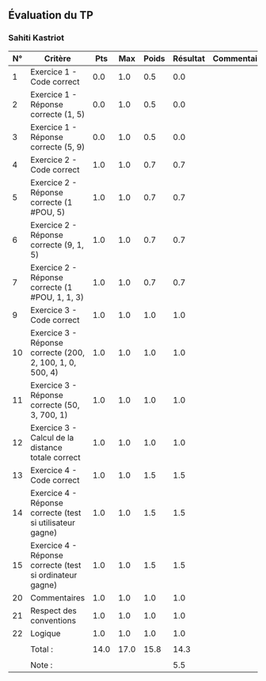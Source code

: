 ## Évaluation du TP ### Sahiti Kastriot| N° | Critère | Pts | Max | Poids | Résultat | Commentaires ||----|---------|--------|-----|------|-------|--------------|| 1 | Exercice 1 - Code correct | 0.0 | 1.0 | 0.5 | 0.0 |  | | 2 | Exercice 1 - Réponse correcte (1, 5) | 0.0 | 1.0 | 0.5 | 0.0 |  | | 3 | Exercice 1 - Réponse correcte (5, 9) | 0.0 | 1.0 | 0.5 | 0.0 |  | | 4 | Exercice 2 - Code correct | 1.0 | 1.0 | 0.7 | 0.7 |  | | 5 | Exercice 2 - Réponse correcte (1 #POU, 5) | 1.0 | 1.0 | 0.7 | 0.7 |  | | 6 | Exercice 2 - Réponse correcte (9, 1, 5) | 1.0 | 1.0 | 0.7 | 0.7 |  | | 7 | Exercice 2 - Réponse correcte (1 #POU, 1, 1, 3) | 1.0 | 1.0 | 0.7 | 0.7 |  | | 9 | Exercice 3 - Code correct | 1.0 | 1.0 | 1.0 | 1.0 |  | | 10 | Exercice 3 - Réponse correcte (200, 2, 100, 1, 0, 500, 4) | 1.0 | 1.0 | 1.0 | 1.0 |  | | 11 | Exercice 3 - Réponse correcte (50, 3, 700, 1) | 1.0 | 1.0 | 1.0 | 1.0 |  | | 12 | Exercice 3 - Calcul de la distance totale correct | 1.0 | 1.0 | 1.0 | 1.0 |  | | 13 | Exercice 4 - Code correct | 1.0 | 1.0 | 1.5 | 1.5 |  | | 14 | Exercice 4 - Réponse correcte (test si utilisateur gagne) | 1.0 | 1.0 | 1.5 | 1.5 |  | | 15 | Exercice 4 - Réponse correcte (test si ordinateur gagne) | 1.0 | 1.0 | 1.5 | 1.5 |  | | 20 | Commentaires | 1.0 | 1.0 | 1.0 | 1.0 |  | | 21 | Respect des conventions | 1.0 | 1.0 | 1.0 | 1.0 |  | | 22 | Logique | 1.0 | 1.0 | 1.0 | 1.0 |  | |  |  |  |  |  |  |  | |  | Total : | 14.0 | 17.0 | 15.8 | 14.3 |  | |  |  |  |  |  |  |  | |  | Note : |  |  |  | 5.5 |  | 